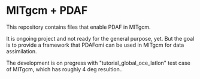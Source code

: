 # MITgcm + PDAF

This repository contains files that enable PDAF in MITgcm.

It is ongoing project and not ready for the general purpose, yet. But the goal is to provide a framework that PDAFomi can be used in MITgcm for data assimilation.

The development is on pregress with "tutorial_global_oce_latlon" test case of MITgcm, which has roughly 4 deg resultion..
